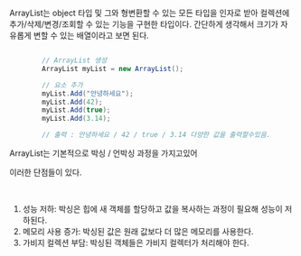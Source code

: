 
<br>

ArrayList는 object 타입 및 그와 형변환할 수 있는 모든 타입을 인자로 받아 컬렉션에 추가/삭제/변경/조회할 수 있는 기능을 구현한 타입이다. 간단하게 생각해서 크기가 자유롭게 변할 수 있는 배열이라고 보면 된다.



```cs

		// ArrayList 생성
        ArrayList myList = new ArrayList();

        // 요소 추가
        myList.Add("안녕하세요");
        myList.Add(42);
        myList.Add(true);
        myList.Add(3.14);

		// 출력 : 안녕하세요 / 42 / true / 3.14 다양한 값을 출력할수있음.
```

ArrayList는 기본적으로 박싱 / 언박싱 과정을 가지고있어 

이러한 단점들이 있다.

<br>

1. 성능 저하: 박싱은 힙에 새 객체를 할당하고 값을 복사하는 과정이 필요해 성능이 저하된다.
2. 메모리 사용 증가: 박싱된 값은 원래 값보다 더 많은 메모리를 사용한다.
3. 가비지 컬렉션 부담: 박싱된 객체들은 가비지 컬렉터가 처리해야 한다.


